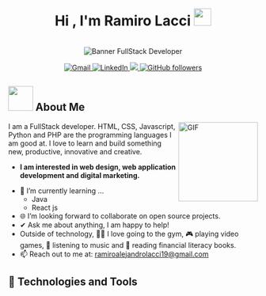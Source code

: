 <h1 align="center">Hi , I'm Ramiro Lacci <img src="https://media.giphy.com/media/hvRJCLFzcasrR4ia7z/giphy.gif" width="35"></h1>

<br>

<div align="center">
<img src="https://capsule-render.vercel.app/api?type=waving&color=gradient&height=200&section=header&text=FullStack%20Developer&fontSize=70&animation=fadeIn" alt="Banner FullStack Developer" />
</div>

<p align="center">
  <a href="mailto:ramiroalejandrolacci19@gmail.com" target="_blank">
    <img src="https://img.shields.io/badge/-Gmail-D14836?style=for-the-badge&logo=gmail&logoColor=white" alt="Gmail" />
  </a>
  <a href="//www.linkedin.com/in/ramiro-lacci/" target="_blank">
    <img src="https://img.shields.io/badge/-LinkedIn-0A66C2?style=for-the-badge&logo=linkedin&logoColor=white" alt="LinkedIn" />
  </a>
  <a href="https://wa.link/a1bh6y" target="_blank">
    <img src="https://img.shields.io/badge/WhatsApp-25D366?style=for-the-badge&logo=whatsapp&logoColor=white" />
  </a>
  <a href="https://github.com/ramirolacci" target="_blank">
    <img alt="GitHub followers" src="https://img.shields.io/github/followers/ramirolacci?style=social" />
  </a>
</p>

## <picture><img src = "https://github.com/7oSkaaa/7oSkaaa/blob/main/Images/about_me.gif?raw=true" width = 50px></picture> About Me

<img align="right" alt="GIF" height="160px" src="https://media.giphy.com/media/Ah3zHH7hvsSB2/giphy.gif" />

I am a FullStack developer. HTML, CSS, Javascript, Python and PHP are the programming languages I am good at. I love to learn and build something new, productive, innovative and creative.
* **I am interested in web design, web application development and digital marketing.**
- 🌱 I’m currently learning ...
  - Java
  - React js
- 🌐 I’m looking forward to collaborate on open source projects.
- ✔ Ask me about anything, I am happy to help!<br>
- Outside of technology, 💪🏻 I love going to the gym, 🎮 playing video games, 🎵 listening to music and 📖 reading financial literacy books.
- 📫 Reach out to me at: <a href="ramiroalejandrolacci19@gmail.com">ramiroalejandrolacci19@gmail.com</a>

## 🚀 Technologies and Tools
